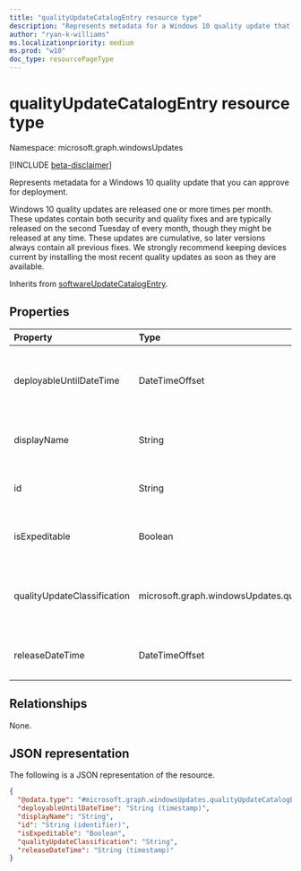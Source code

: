 ```yaml
---
title: "qualityUpdateCatalogEntry resource type"
description: "Represents metadata for a Windows 10 quality update that you can approve for deployment."
author: "ryan-k-williams"
ms.localizationpriority: medium
ms.prod: "w10"
doc_type: resourcePageType
---
```


# qualityUpdateCatalogEntry resource type

Namespace: microsoft.graph.windowsUpdates

[!INCLUDE [beta-disclaimer](../../includes/beta-disclaimer.md)]

Represents metadata for a Windows 10 quality update that you can approve for deployment.

Windows 10 quality updates are released one or more times per month. These updates contain both security and quality fixes and are typically released on the second Tuesday of every month, though they might be released at any time. These updates are cumulative, so later versions always contain all previous fixes. We strongly recommend keeping devices current by installing the most recent quality updates as soon as they are available. 

Inherits from [softwareUpdateCatalogEntry](../resources/windowsupdates-softwareupdatecatalogentry.md).

## Properties
|Property|Type|Description|
|:---|:---|:---|
|deployableUntilDateTime|DateTimeOffset|The date on which the content is no longer available for deployment using the service. Read-only. Inherited from [softwareUpdateCatalogEntry](../resources/windowsupdates-softwareupdatecatalogentry.md).|
|displayName|String|The display name of the content. Read-only. Inherited from [softwareUpdateCatalogEntry](../resources/windowsupdates-softwareupdatecatalogentry.md).|
|id|String|The unique identifier for the catalog entry. Read-only. Inherited from [softwareUpdateCatalogEntry](../resources/windowsupdates-softwareupdatecatalogentry.md).|
|isExpeditable|Boolean|Indicates whether the content can be deployed as an expedited quality update. Read-only.|
|qualityUpdateClassification|microsoft.graph.windowsUpdates.qualityUpdateClassification|The classification on the quality update. Possible values are: `all`, `security`, `nonSecurity`, `unknownFutureValue`. Read-only.|
|releaseDateTime|DateTimeOffset|The release date of the content. Read-only. Inherited from [softwareUpdateCatalogEntry](../resources/windowsupdates-softwareupdatecatalogentry.md).|

## Relationships
None.

## JSON representation
The following is a JSON representation of the resource.
<!-- {
  "blockType": "resource",
  "keyProperty": "id",
  "@odata.type": "microsoft.graph.windowsUpdates.qualityUpdateCatalogEntry",
  "baseType": "microsoft.graph.windowsUpdates.softwareUpdateCatalogEntry",
  "openType": false
}
-->
``` json
{
  "@odata.type": "#microsoft.graph.windowsUpdates.qualityUpdateCatalogEntry",
  "deployableUntilDateTime": "String (timestamp)",
  "displayName": "String",
  "id": "String (identifier)",
  "isExpeditable": "Boolean",
  "qualityUpdateClassification": "String",
  "releaseDateTime": "String (timestamp)"
}
```

